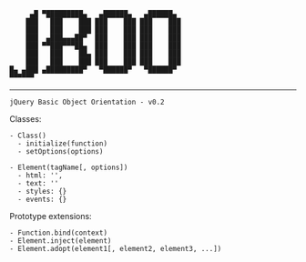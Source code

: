          ▄█ ▀█████████▄   ▄██████▄   ▄██████▄
        ███   ███    ███ ███    ███ ███    ███
        ███   ███    ███ ███    ███ ███    ███
        ███  ▄███▄▄▄██▀  ███    ███ ███    ███
        ███ ▀▀███▀▀▀██▄  ███    ███ ███    ███
        ███   ███    ██▄ ███    ███ ███    ███
        ███   ███    ███ ███    ███ ███    ███
    █▄ ▄███ ▄█████████▀   ▀██████▀   ▀██████▀
    ▀▀▀▀▀▀
  -----------------------------------------------
    jQuery Basic Object Orientation - v0.2



Classes:

    - Class()
      - initialize(function)
      - setOptions(options)
      
    - Element(tagName[, options])
      - html: '',
      - text: ''
      - styles: {}
      - events: {}
    
    
    
Prototype extensions:

    - Function.bind(context)
    - Element.inject(element)
    - Element.adopt(element1[, element2, element3, ...])
    
    
